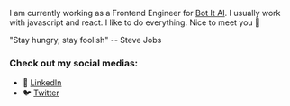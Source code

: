 I am currently working as a Frontend Engineer for [Bot It AI](https://bot-it.ai/). I usually work with javascript and react. I like to do everything. Nice to meet you 👋

"Stay hungry, stay foolish" -- Steve Jobs

### Check out my social medias:

- 🔗 [LinkedIn](https://www.linkedin.com/in/nnhungjs/)
- 🐦 [Twitter](https://twitter.com/nnhungjs)
